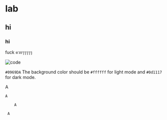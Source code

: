 # lab
## hi 
### hi

fuck ควยๆๆๆๆๆ

![code](https://scontent.fbkk28-1.fna.fbcdn.net/v/t39.30808-6/331042268_738810014268085_6569769238163641708_n.jpg?_nc_cat=107&ccb=1-7&_nc_sid=730e14&_nc_eui2=AeHISmsvWS7FYElgpS7lCpm9drd5fnivUjl2t3l-eK9SOUX7TdE4Jp_U7-peOZV9eGqGBY5MZxYCVZuX3PWwbMpu&_nc_ohc=N0AL_P4tWG0AX9n3JBg&_nc_ht=scontent.fbkk28-1.fna&oh=00_AfDVReSpKA5aqTSCsJMFs9iybVpbuwAH5JyyZvENv3XJbg&oe=63F705D5)

`#0969DA` 
The background color should be `#ffffff` for light mode and `#0d1117` for dark mode.

A

    A

        A
        
     A